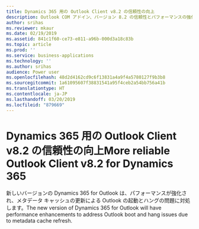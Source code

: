```yaml
---
title: Dynamics 365 用の Outlook Client v8.2 の信頼性の向上
description: Outlook COM アドイン、バージョン 8.2 の信頼性とパフォーマンスの強化
author: srihas
ms.reviewer: mkaur
ms.date: 02/19/2019
ms.assetid: 841c1f60-ce73-e811-a96b-000d3a18c83b
ms.topic: article
ms.prod: ''
ms.service: business-applications
ms.technology: ''
ms.author: srihas
audience: Power user
ms.openlocfilehash: 48d2d4162cd9c6f13831a4a9f4a5780127f9b3b8
ms.sourcegitcommit: 1a61095607f38831541a95f4ceb2a54bb756a41b
ms.translationtype: HT
ms.contentlocale: ja-JP
ms.lasthandoff: 03/20/2019
ms.locfileid: "879669"
---
```

# <a name="more-reliable-outlook-client-v82-for-dynamics-365"></a><span data-ttu-id="e1f6e-103">Dynamics 365 用の Outlook Client v8.2 の信頼性の向上</span><span class="sxs-lookup"><span data-stu-id="e1f6e-103">More reliable Outlook Client v8.2 for Dynamics 365</span></span>




<span data-ttu-id="e1f6e-104">新しいバージョンの Dynamics 365 for Outlook は、パフォーマンスが強化され、メタデータ キャッシュの更新による Outlook の起動とハングの問題に対処します。</span><span class="sxs-lookup"><span data-stu-id="e1f6e-104">The new version of Dynamics 365 for Outlook will have performance enhancements to address Outlook boot and hang issues due to metadata cache refresh.</span></span>